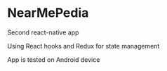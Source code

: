 # NearMePedia
Second react-native app

Using React hooks and Redux for state management

App is tested on Android device
